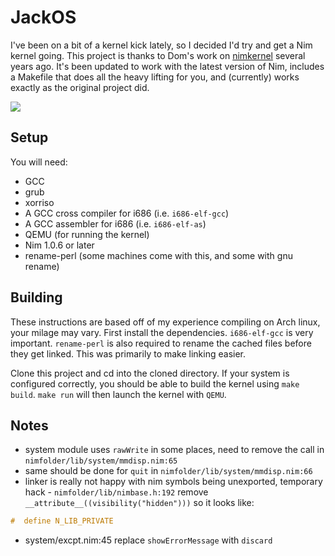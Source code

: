 # JackOS

I've been on a bit of a kernel kick lately, so I decided I'd try and get a Nim kernel going. This project is thanks to Dom's work on [nimkernel](https://github.com/dom96/nimkernel) several years ago. It's been updated to work with the latest version of Nim, includes a Makefile that does all the heavy lifting for you, and (currently) works exactly as the original project did.

![](http://picheta.me/private/images/nimkernel2.png)

## Setup

You will need:

- GCC
- grub
- xorriso
- A GCC cross compiler for i686 (i.e. `i686-elf-gcc`)
- A GCC assembler for i686 (i.e. `i686-elf-as`)
- QEMU (for running the kernel)
- Nim 1.0.6 or later
- rename-perl (some machines come with this, and some with gnu rename)

## Building

These instructions are based off of my experience compiling on Arch linux, your milage may vary. First install the dependencies. `i686-elf-gcc` is very important. `rename-perl` is also required to rename the cached files before they get linked. This was primarily to make linking easier.

Clone this project and cd into the cloned directory. If your system is configured correctly, you should be able to build the kernel using `make build`. `make run` will then launch the kernel with `QEMU`.


## Notes
- system module uses `rawWrite` in some places, need to remove the call in `nimfolder/lib/system/mmdisp.nim:65`
- same should be done for `quit` in `nimfolder/lib/system/mmdisp.nim:66`
- linker is really not happy with nim symbols being unexported, temporary hack - `nimfolder/lib/nimbase.h:192` remove `__attribute__((visibility("hidden")))` so it looks like:
```c
#  define N_LIB_PRIVATE
```
- system/excpt.nim:45 replace `showErrorMessage` with `discard`